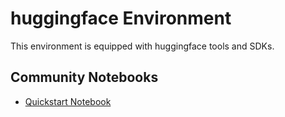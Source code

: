 
# huggingface Environment

This environment is equipped with huggingface tools and SDKs.

## Community Notebooks

- [Quickstart Notebook](./quickstart.ipynb)
